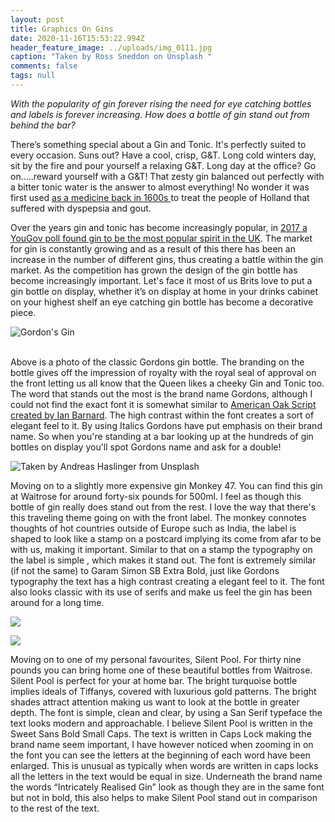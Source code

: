 ```yaml
---
layout: post
title: Graphics On Gins
date: 2020-11-16T15:53:22.994Z
header_feature_image: ../uploads/img_0111.jpg
caption: "Taken by Ross Sneddon on Unsplash "
comments: false
tags: null
---
```

*With the popularity of gin forever rising the need for eye catching bottles and labels is forever increasing. How does a bottle of gin stand out from behind the bar?* 

There’s something special about a Gin and Tonic. It's perfectly suited to every occasion. Suns out? Have a cool, crisp, G&T. Long cold winters day, sit by the fire and pour yourself a relaxing G&T. Long day at the office? Go on.....reward yourself with a G&T!  That zesty gin balanced out perfectly with a bitter tonic water is the answer to almost everything! No wonder it was first used [as a medicine back in 1600s ](https://www.themanual.com/food-and-drink/a-brief-history-of-gin/) to treat the people of Holland that suffered with dyspepsia and gout.

Over the years gin and tonic has become increasingly popular, in [2017 a YouGov poll found gin to be the most popular spirit in the UK](**<https://www.theguardian.com/money/2017/dec/16/britons-set-new-gin-record-after-buying-47m-bottles-this-year-supermarkets-christmas>**). The market for gin is constantly growing and as a result of this there has been an increase in the number of different gins, thus creating a battle within the gin market. As the competition has grown the design of the gin bottle has become increasingly important. Let's face it most of us Brits love to put a gin bottle on display, whether it’s on display at home in your drinks cabinet on your highest shelf an eye catching gin bottle has become a decorative piece. 

![](../uploads/screenshot-2020-10-12-at-16.04.44.png "Gordon's Gin")

\
Above is a photo of the classic Gordons gin bottle. The branding on the bottle gives off the impression of royalty with the royal seal of approval on the front letting us all know that the Queen likes a cheeky Gin and Tonic too. The word that stands out the most is the brand name Gordons, although I could not find the exact font it is somewhat similar to [American Oak Script created by Ian Barnard](https://www.designcuts.com/product/american-oak-4-font-set/). The high contrast within the font creates a sort of elegant feel to it. By using Italics Gordons have put emphasis on their brand name. So when you're standing at a bar looking up at the hundreds of gin bottles on display you'll spot Gordons name and ask for a double!

![Taken by Andreas Haslinger from Unsplash ](../uploads/screenshot-2020-10-12-at-16.08.21.png "Monkey 47 ")

Moving on to a slightly more expensive gin Monkey 47. You can find this gin at Waitrose for around forty-six pounds for 500ml. I feel as though this bottle of gin really does stand out from the rest. I love the way that there's this traveling theme going on with the front label. The monkey connotes thoughts of hot countries outside of Europe such as India, the label is shaped to look like a stamp on a postcard implying its come from afar to be with us, making it important. Similar to that on a stamp the typography on the label is simple , which makes it stand out. The font is extremely similar (if not the same) to Garam Simon SB Extra Bold, just like Gordons typography the text has a high contrast creating a elegant feel to it. The font also looks classic with its use of serifs and make us feel the gin has been around for a long time.

![](../uploads/screenshot-2020-10-12-at-16.16.25.png)

![](../uploads/screenshot-2020-10-12-at-16.23.01.png)

Moving on to one of my personal favourites, Silent Pool. For thirty nine pounds you can bring home one of these beautiful bottles from Waitrose. Silent Pool is perfect for your at home bar. The bright turquoise bottle implies ideals of Tiffanys, covered with luxurious gold patterns. The bright shades attract attention making us want to look at the bottle in greater depth. The font is simple, clean and clear, by using a San Serif typeface the text looks modern and approachable. I believe Silent Pool is written in the Sweet Sans Bold Small Caps. The text is written in Caps Lock making the brand name seem important, I have however noticed when zooming in on the font you can see the letters at the beginning of each word have been enlarged. This is unusual as typically when words are written in caps locks all the letters in the text would be equal in size. Underneath the brand name the words “Intricately Realised Gin” look as though they are in the same font but not in bold, this also helps to make Silent Pool stand out in comparison to the rest of the text.